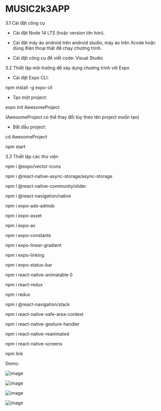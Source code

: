 ﻿# MUSIC2k3APP
 
3.1 Cài đặt công cụ

-	Cài đặt Node 14 LTS (hoặc version lớn hơn).

-	Cài đặt máy ảo android trên android studio, máy ảo trên Xcode hoặc dùng điện thoại thật để chạy chương trình.

-	Cài đặt công cụ để viết code: Visual Studio

3.2 Thiết lập môi trường để xây dựng chương trình với Expo

-	Cài đặt Expo CLI:

npm install -g expo-cli

-	Tạo một project: 

expo init AwesomeProject

(AwesomeProject có thể thay đổi tùy theo tên project muốn tạo)

-	Bắt đầu project:

cd AwesomeProject

npm start

3.3 Thiết lập các thư viện 

npm i @expo/vector-icons

npm i @react-native-async-storage/async-storage

npm i @react-native-community/slider

npm i @react-navigation/native

npm i expo-ads-admob

npm i expo-asset

npm i expo-av

npm i expo-constants

npm i expo-linear-gradient

npm i expo-linking

npm i expo-status-bar

npm i react-native-animatable 0

npm i react-redux

npm i redux

npm i @react-navigation/stack

npm i react-native-safe-area-context

npm i react-native-gesture-handler

npm i react-native-reanimated

npm i react-native-screens

npm link

Demo:

![image](https://user-images.githubusercontent.com/88887819/168412815-33fcad10-c911-428c-84e5-a9ea0a0f47d3.png)

![image](https://user-images.githubusercontent.com/88887819/168412824-6d5b246b-fb8a-4b6b-a52d-281ceeee40b5.png)

![image](https://user-images.githubusercontent.com/88887819/168412829-b08d5b91-aefa-49e0-9a6b-a11dba0e9c6e.png)

![image](https://user-images.githubusercontent.com/88887819/168412914-1406e7df-e7d6-4b9d-8391-c68965c0b7c0.png)


